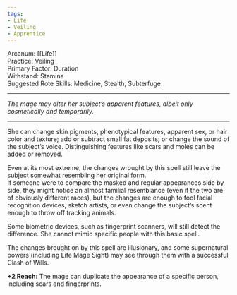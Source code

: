 ```yaml
---
tags:
- Life
- Veiling
- Apprentice
---
```


Arcanum: [[Life]]\
Practice: Veiling\
Primary Factor: Duration\
Withstand: Stamina\
Suggested Rote Skills: Medicine, Stealth, Subterfuge

---

_The mage may alter her subject’s apparent features, albeit only cosmetically and temporarily._

---

She can change skin pigments, phenotypical features, apparent sex, or hair color and texture; add or subtract small fat deposits; or change the sound of the subject’s voice. Distinguishing features like scars and moles can be added or removed.

Even at its most extreme, the changes wrought by this spell still leave the subject somewhat resembling her original form.\
If someone were to compare the masked and regular appearances side by side, they might notice an almost familial resemblance (even if the two are of obviously different races), but the changes are enough to fool facial recognition devices, sketch artists, or even change the subject’s scent enough to throw off tracking animals.

Some biometric devices, such as fingerprint scanners, will still detect the difference. She cannot mimic specific people with this basic spell.

The changes brought on by this spell are illusionary, and some supernatural powers (including Life Mage Sight) may see through them with a successful Clash of Wills.

**+2 Reach:** The mage can duplicate the appearance of a specific person, including scars and fingerprints.